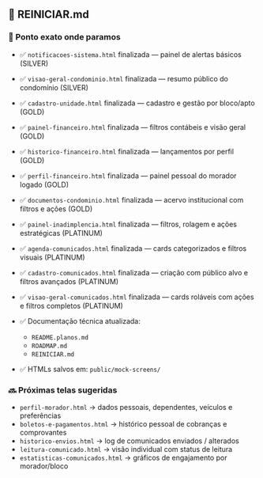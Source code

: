 ## 🔁 REINICIAR.md

### 📍 Ponto exato onde paramos

- ✅ `notificacoes-sistema.html` finalizada — painel de alertas básicos (SILVER)
- ✅ `visao-geral-condominio.html` finalizada — resumo público do condomínio (SILVER)
- ✅ `cadastro-unidade.html` finalizada — cadastro e gestão por bloco/apto (GOLD)
- ✅ `painel-financeiro.html` finalizada — filtros contábeis e visão geral (GOLD)
- ✅ `historico-financeiro.html` finalizada — lançamentos por perfil (GOLD)
- ✅ `perfil-financeiro.html` finalizada — painel pessoal do morador logado (GOLD)
- ✅ `documentos-condominio.html` finalizada — acervo institucional com filtros e ações (GOLD)
- ✅ `painel-inadimplencia.html` finalizada — filtros, rolagem e ações estratégicas (PLATINUM)
- ✅ `agenda-comunicados.html` finalizada — cards categorizados e filtros visuais (PLATINUM)
- ✅ `cadastro-comunicados.html` finalizada — criação com público alvo e filtros avançados (PLATINUM)
- ✅ `visao-geral-comunicados.html` finalizada — cards roláveis com ações e filtros completos (PLATINUM)

- ✅ Documentação técnica atualizada:
  - `README.planos.md`
  - `ROADMAP.md`
  - `REINICIAR.md`

- ✅ HTMLs salvos em: `public/mock-screens/`

### 🔜 Próximas telas sugeridas

- `perfil-morador.html` → dados pessoais, dependentes, veículos e preferências
- `boletos-e-pagamentos.html` → histórico pessoal de cobranças e comprovantes
- `historico-envios.html` → log de comunicados enviados / alterados
- `leitura-comunicado.html` → visão individual com status de leitura
- `estatisticas-comunicados.html` → gráficos de engajamento por morador/bloco

